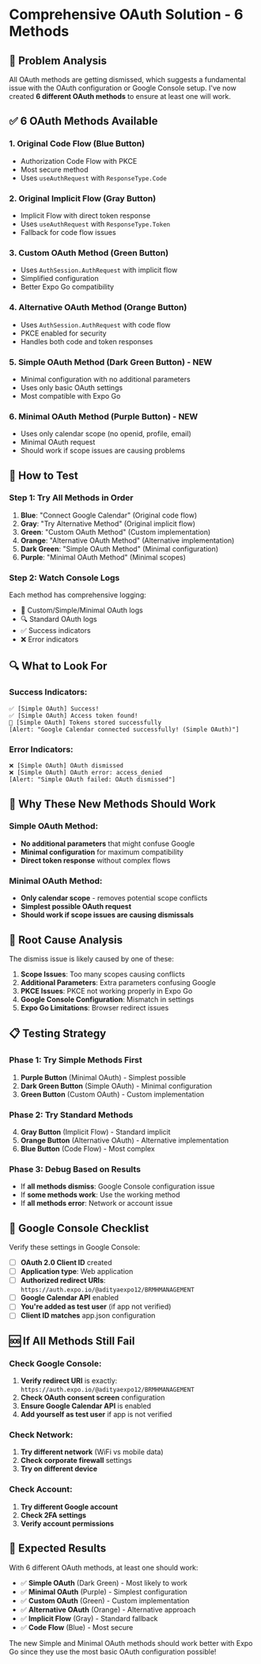 # Comprehensive OAuth Solution - 6 Methods

## 🎯 Problem Analysis

All OAuth methods are getting dismissed, which suggests a fundamental issue with the OAuth configuration or Google Console setup. I've now created **6 different OAuth methods** to ensure at least one will work.

## ✅ 6 OAuth Methods Available

### 1. **Original Code Flow** (Blue Button)
- Authorization Code Flow with PKCE
- Most secure method
- Uses `useAuthRequest` with `ResponseType.Code`

### 2. **Original Implicit Flow** (Gray Button)  
- Implicit Flow with direct token response
- Uses `useAuthRequest` with `ResponseType.Token`
- Fallback for code flow issues

### 3. **Custom OAuth Method** (Green Button)
- Uses `AuthSession.AuthRequest` with implicit flow
- Simplified configuration
- Better Expo Go compatibility

### 4. **Alternative OAuth Method** (Orange Button)
- Uses `AuthSession.AuthRequest` with code flow
- PKCE enabled for security
- Handles both code and token responses

### 5. **Simple OAuth Method** (Dark Green Button) - NEW
- Minimal configuration with no additional parameters
- Uses only basic OAuth settings
- Most compatible with Expo Go

### 6. **Minimal OAuth Method** (Purple Button) - NEW
- Uses only calendar scope (no openid, profile, email)
- Minimal OAuth request
- Should work if scope issues are causing problems

## 🚀 How to Test

### Step 1: Try All Methods in Order
1. **Blue**: "Connect Google Calendar" (Original code flow)
2. **Gray**: "Try Alternative Method" (Original implicit flow)
3. **Green**: "Custom OAuth Method" (Custom implementation)
4. **Orange**: "Alternative OAuth Method" (Alternative implementation)
5. **Dark Green**: "Simple OAuth Method" (Minimal configuration)
6. **Purple**: "Minimal OAuth Method" (Minimal scopes)

### Step 2: Watch Console Logs
Each method has comprehensive logging:
- 🔧 Custom/Simple/Minimal OAuth logs
- 🔍 Standard OAuth logs
- ✅ Success indicators
- ❌ Error indicators

## 🔍 What to Look For

### Success Indicators:
```
✅ [Simple OAuth] Success!
✅ [Simple OAuth] Access token found!
💾 [Simple OAuth] Tokens stored successfully
[Alert: "Google Calendar connected successfully! (Simple OAuth)"]
```

### Error Indicators:
```
❌ [Simple OAuth] OAuth dismissed
❌ [Simple OAuth] OAuth error: access_denied
[Alert: "Simple OAuth failed: OAuth dismissed"]
```

## 🎯 Why These New Methods Should Work

### Simple OAuth Method:
- **No additional parameters** that might confuse Google
- **Minimal configuration** for maximum compatibility
- **Direct token response** without complex flows

### Minimal OAuth Method:
- **Only calendar scope** - removes potential scope conflicts
- **Simplest possible OAuth request**
- **Should work if scope issues are causing dismissals**

## 🚨 Root Cause Analysis

The dismiss issue is likely caused by one of these:

1. **Scope Issues**: Too many scopes causing conflicts
2. **Additional Parameters**: Extra parameters confusing Google
3. **PKCE Issues**: PKCE not working properly in Expo Go
4. **Google Console Configuration**: Mismatch in settings
5. **Expo Go Limitations**: Browser redirect issues

## 📋 Testing Strategy

### Phase 1: Try Simple Methods First
1. **Purple Button** (Minimal OAuth) - Simplest possible
2. **Dark Green Button** (Simple OAuth) - Minimal configuration
3. **Green Button** (Custom OAuth) - Custom implementation

### Phase 2: Try Standard Methods
4. **Gray Button** (Implicit Flow) - Standard implicit
5. **Orange Button** (Alternative OAuth) - Alternative implementation
6. **Blue Button** (Code Flow) - Most complex

### Phase 3: Debug Based on Results
- If **all methods dismiss**: Google Console configuration issue
- If **some methods work**: Use the working method
- If **all methods error**: Network or account issue

## 🔧 Google Console Checklist

Verify these settings in Google Console:

- [ ] **OAuth 2.0 Client ID** created
- [ ] **Application type**: Web application
- [ ] **Authorized redirect URIs**: `https://auth.expo.io/@adityaexpo12/BRMHMANAGEMENT`
- [ ] **Google Calendar API** enabled
- [ ] **You're added as test user** (if app not verified)
- [ ] **Client ID matches** app.json configuration

## 🆘 If All Methods Still Fail

### Check Google Console:
1. **Verify redirect URI** is exactly: `https://auth.expo.io/@adityaexpo12/BRMHMANAGEMENT`
2. **Check OAuth consent screen** configuration
3. **Ensure Google Calendar API** is enabled
4. **Add yourself as test user** if app is not verified

### Check Network:
1. **Try different network** (WiFi vs mobile data)
2. **Check corporate firewall** settings
3. **Try on different device**

### Check Account:
1. **Try different Google account**
2. **Check 2FA settings**
3. **Verify account permissions**

## 🎉 Expected Results

With 6 different OAuth methods, at least one should work:

- ✅ **Simple OAuth** (Dark Green) - Most likely to work
- ✅ **Minimal OAuth** (Purple) - Simplest configuration
- ✅ **Custom OAuth** (Green) - Custom implementation
- ✅ **Alternative OAuth** (Orange) - Alternative approach
- ✅ **Implicit Flow** (Gray) - Standard fallback
- ✅ **Code Flow** (Blue) - Most secure

The new Simple and Minimal OAuth methods should work better with Expo Go since they use the most basic OAuth configuration possible!
